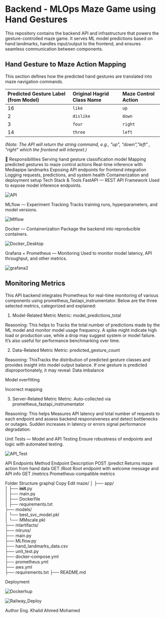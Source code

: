 # Backend - MLOps Maze Game using Hand Gestures

This repository contains the backend API and infrastructure that powers the gesture-controlled maze game. It serves ML model predictions based on hand landmarks, handles input/output to the frontend, and ensures seamless communication between components.

## Hand Gesture to Maze Action Mapping

This section defines how the predicted hand gestures are translated into maze navigation commands.

| Predicted Gesture Label (from Model) | Original Hagrid Class Name | Maze Control Action |
| :----------------------------------- | :------------------------- | :------------------ |
| 16                                   | `like`                     | `up`                |
| 2                                    | `dislike`                  | `down`              |
| 3                                    | `four`                     | `right`             |
| 14                                   | `three`                    | `left`              |

*(Note: The API will return the string command, e.g., "up", "down","left" , "right" which the frontend will interpret.)*



📌 Responsibilities
Serving hand gesture classification model
Mapping predicted gestures to maze control actions
Real-time inference with Mediapipe landmarks
Exposing API endpoints for frontend integration
Logging requests, predictions, and system health
Containerization and deployment setup
Tech Stack & Tools
FastAPI — REST API Framework
Used to expose model inference endpoints.


![API](https://github.com/user-attachments/assets/d86c49e6-6916-485d-9d4d-9576d66c2860)



MLflow — Experiment Tracking
Tracks training runs, hyperparameters, and model versions.

![Mlflow](https://github.com/user-attachments/assets/0f73954f-9f4f-44b5-90a7-3e3f1ff95480)




Docker — Containerization
Package the backend into reproducible containers.


![Docker_Desktop](https://github.com/user-attachments/assets/06084005-5ece-4039-b119-42119f820ce6)




Grafana + Prometheus — Monitoring
Used to monitor model latency, API throughput, and other metrics.


![grafana2](https://github.com/user-attachments/assets/1ed100e1-8867-4ed2-ae2c-cc311e8dfcc9)



## Monitoring Metrics
This API backend integrates Prometheus for real-time monitoring of various components using prometheus_fastapi_instrumentator. Below are the three selected metrics, categorized and explained:

1. Model-Related Metric
Metric: model_predictions_total

Reasoning:
This helps to Tracks the total number of predictions made by the ML model and monitor model usage frequency. A spike might indicate high load or production use, while a drop may suggest system or model failure. It’s also useful for performance benchmarking over time.



2. Data-Related Metric
Metric: predicted_gesture_count


Reasoning:
ThisTracks the distribution of predicted gesture classes and provides insight into model output balance. If one gesture is predicted disproportionately, it may reveal:
Data imbalance

Model overfitting

Incorrect mapping




3. Server-Related Metric
Metric: Auto-collected via prometheus_fastapi_instrumentator


Reasoning:
This helps Measures API latency and total number of requests to each endpoint and assess backend responsiveness and detect bottlenecks or outages. Sudden increases in latency or errors signal performance degradation.


Unit Tests — Model and API Testing
Ensure robustness of endpoints and logic with automated testing.


![API_Test](https://github.com/user-attachments/assets/b7d36399-47c7-41ad-b4f0-da463cf0884a)





API Endpoints
Method	Endpoint	Description
POST	/predict	Returns maze action from hand data
GET	/Root	Root endpoint with welcome message and API info
GET	/metrics	Prometheus-compatible metrics



Folder Structure
graphql
Copy
Edit
maze/
│
├── app/                                
│   ├── __init__.py               
│   ├── main.py                         
│   ├── Dockerfile                     
│   ├── requirements.txt               
├── models/                            
│   └── best_svc_model.pkl              
│   └── MMscale.pkl                     
├── mlartifacts/                        
├── mlruns/                             
├── main.py                             
├── MLflow.py                         
├── hand_landmarks_data.csv             
├── unit_test.py                      
├── docker-compose.yml                  
├── prometheus.yml                      
├── aws.yml                            
├── requirements.txt 
├── README.md                          


Deployment



![Dockerhup](https://github.com/user-attachments/assets/5bac244a-d564-4c77-8f7a-64144ebaa045)

![Railway_Deploy](https://github.com/user-attachments/assets/d9f74f34-5f56-4b0f-934a-dd36fad8267b)






Author
Eng. Khalid Ahmed Mohamed


